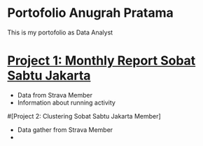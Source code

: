 # Portofolio Anugrah Pratama
This is my portofolio as Data Analyst

# [Project 1: Monthly Report Sobat Sabtu Jakarta](https://github.com/AnugrahPratamaH/Report.git)

* Data from Strava Member
* Information about running activity


#[Project 2: Clustering Sobat Sabtu Jakarta Member] 

* Data gather from Strava Member
* 

